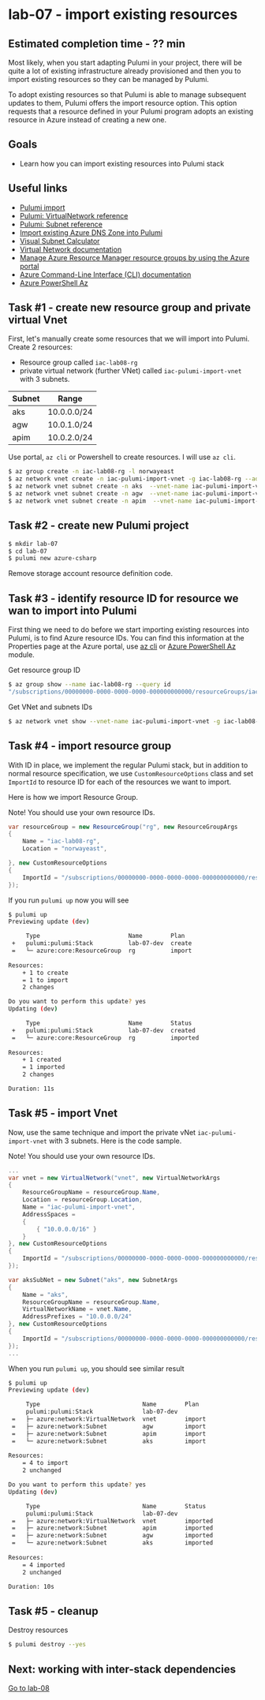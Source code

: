 # lab-07 - import existing resources

## Estimated completion time - ?? min

Most likely, when you start adapting Pulumi in your project, there will be quite a lot of existing infrastructure already provisioned and then you to import existing resources so they can be managed by Pulumi.

To adopt existing resources so that Pulumi is able to manage subsequent updates to them, Pulumi offers the import resource option. This option requests that a resource defined in your Pulumi program adopts an existing resource in Azure instead of creating a new one.

## Goals

* Learn how you can import existing resources into Pulumi stack

## Useful links

* [Pulumi import](https://www.pulumi.com/docs/intro/concepts/programming-model/#import)
* [Pulumi: VirtualNetwork reference](https://www.pulumi.com/docs/reference/pkg/azure/network/virtualnetwork/)
* [Pulumi: Subnet reference](https://www.pulumi.com/docs/reference/pkg/azure/network/subnet/)
* [Import existing Azure DNS Zone into Pulumi](https://borzenin.com/import-dns-zone-into-pulumi/)
* [Visual Subnet Calculator](http://www.davidc.net/sites/default/subnets/subnets.html)
* [Virtual Network documentation](https://docs.microsoft.com/en-us/azure/virtual-network/?WT.mc_id=AZ-MVP-5003837)
* [Manage Azure Resource Manager resource groups by using the Azure portal](https://docs.microsoft.com/en-us/azure/azure-resource-manager/management/manage-resource-groups-portal?WT.mc_id=AZ-MVP-5003837)
* [Azure Command-Line Interface (CLI) documentation](https://docs.microsoft.com/en-us/cli/azure/?view=azure-cli-latest&WT.mc_id=AZ-MVP-5003837)
* [Azure PowerShell Az](https://docs.microsoft.com/en-us/powershell/azure/new-azureps-module-az?view=azps-4.6.1&WT.mc_id=AZ-MVP-5003837)

## Task #1 - create new resource group and private virtual Vnet

First, let's manually create some resources that we will import into Pulumi. Create 2 resources:

* Resource group called `iac-lab08-rg`
* private virtual network (further VNet) called `iac-pulumi-import-vnet` with 3 subnets. 

Subnet | Range
----|----
aks|10.0.0.0/24
agw|10.0.1.0/24
apim|10.0.2.0/24

Use portal, `az cli` or Powershell to create resources. I will use `az cli`.

```bash
$ az group create -n iac-lab08-rg -l norwayeast
$ az network vnet create -n iac-pulumi-import-vnet -g iac-lab08-rg --address-prefixes 10.0.0.0/16
$ az network vnet subnet create -n aks  --vnet-name iac-pulumi-import-vnet -g iac-lab08-rg --address-prefixes 10.0.0.0/24
$ az network vnet subnet create -n agw  --vnet-name iac-pulumi-import-vnet -g iac-lab08-rg --address-prefixes 10.0.1.0/24
$ az network vnet subnet create -n apim  --vnet-name iac-pulumi-import-vnet -g iac-lab08-rg --address-prefixes 10.0.2.0/24
```

## Task #2 - create new Pulumi project

```bash
$ mkdir lab-07
$ cd lab-07
$ pulumi new azure-csharp
```

Remove storage account resource definition code.

## Task #3 - identify resource ID for resource we wan to import into Pulumi

First thing we need to do before we start importing existing resources into Pulumi, is to find Azure resource IDs. You can find this information at the Properties page at the Azure portal, use [az cli](https://docs.microsoft.com/en-us/cli/azure/?view=azure-cli-latest&WT.mc_id=AZ-MVP-5003837) or [Azure PowerShell Az](https://docs.microsoft.com/en-us/powershell/azure/new-azureps-module-az?view=azps-4.6.1&WT.mc_id=AZ-MVP-5003837) module.

Get resource group ID

```bash
$ az group show --name iac-lab08-rg --query id
"/subscriptions/00000000-0000-0000-0000-000000000000/resourceGroups/iac-lab08-rg"
```

Get VNet and subnets IDs

```bash
$ az network vnet show --vnet-name iac-pulumi-import-vnet -g iac-lab08-rg
```

## Task #4 - import resource group

With ID in place, we implement the regular Pulumi stack, but in addition to normal resource specification, we use `CustomResourceOptions` class and set `ImportId` to resource ID for each of the resources we want to import.

Here is how we import Resource Group.

Note! You should use your own resource IDs.

```c#
var resourceGroup = new ResourceGroup("rg", new ResourceGroupArgs
{
    Name = "iac-lab08-rg",
    Location = "norwayeast",

}, new CustomResourceOptions
{
    ImportId = "/subscriptions/00000000-0000-0000-0000-000000000000/resourceGroups/iac-lab08-rg"
});
```

If you run `pulumi up` now you will see  

```bash
$ pulumi up
Previewing update (dev)

     Type                         Name        Plan       
 +   pulumi:pulumi:Stack          lab-07-dev  create     
 =   └─ azure:core:ResourceGroup  rg          import     
 
Resources:
    + 1 to create
    = 1 to import
    2 changes

Do you want to perform this update? yes
Updating (dev)

     Type                         Name        Status       
 +   pulumi:pulumi:Stack          lab-07-dev  created      
 =   └─ azure:core:ResourceGroup  rg          imported     
 
Resources:
    + 1 created
    = 1 imported
    2 changes

Duration: 11s
```

## Task #5 - import Vnet

Now, use the same technique and import the private vNet `iac-pulumi-import-vnet` with 3 subnets. Here is the code sample.

Note! You should use your own resource IDs.

```c#
...
var vnet = new VirtualNetwork("vnet", new VirtualNetworkArgs
{
    ResourceGroupName = resourceGroup.Name,
    Location = resourceGroup.Location,
    Name = "iac-pulumi-import-vnet",
    AddressSpaces = 
    {
        { "10.0.0.0/16" }
    }
}, new CustomResourceOptions
{
    ImportId = "/subscriptions/00000000-0000-0000-0000-000000000000/resourceGroups/iac-lab08-rg/providers/Microsoft.Network/virtualNetworks/iac-pulumi-import-vnet"
});

var aksSubNet = new Subnet("aks", new SubnetArgs
{
    Name = "aks",
    ResourceGroupName = resourceGroup.Name,
    VirtualNetworkName = vnet.Name,
    AddressPrefixes = "10.0.0.0/24"
}, new CustomResourceOptions
{
    ImportId = "/subscriptions/00000000-0000-0000-0000-000000000000/resourceGroups/iac-lab08-rg/providers/Microsoft.Network/virtualNetworks/iac-pulumi-import-vnet/subnets/aks"
});
...
```

When you run `pulumi up`, you should see similar result

```bash
$ pulumi up
Previewing update (dev)

     Type                             Name        Plan       
     pulumi:pulumi:Stack              lab-07-dev             
 =   ├─ azure:network:VirtualNetwork  vnet        import     
 =   ├─ azure:network:Subnet          agw         import     
 =   ├─ azure:network:Subnet          apim        import     
 =   └─ azure:network:Subnet          aks         import     
 
Resources:
    = 4 to import
    2 unchanged

Do you want to perform this update? yes
Updating (dev)

     Type                             Name        Status       
     pulumi:pulumi:Stack              lab-07-dev               
 =   ├─ azure:network:VirtualNetwork  vnet        imported     
 =   ├─ azure:network:Subnet          apim        imported     
 =   ├─ azure:network:Subnet          agw         imported     
 =   └─ azure:network:Subnet          aks         imported     
 
Resources:
    = 4 imported
    2 unchanged

Duration: 10s
```

## Task #5 - cleanup

Destroy resources

```bash
$ pulumi destroy --yes
```

## Next: working with inter-stack dependencies

[Go to lab-08](../lab-08/readme.md)
